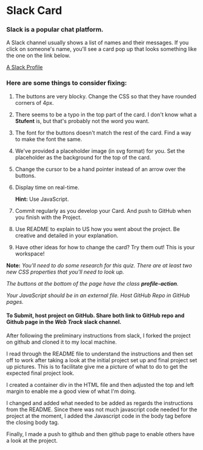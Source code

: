 # Slack Card

### Slack is a popular chat platform.

A Slack channel usually shows a list of names and their messages. If you click on someone's name, you'll see a card pop up that looks something like the one on the link below.

[A Slack Profile](https://mrnati.github.io/Slack-Card-Workspace/)


### Here are some things to consider fixing:



1) The buttons are very blocky. Change the CSS so that they have rounded corners of 4px.

2) There seems to be a typo in the top part of the card. I don't know what a **Stufent** is, but that's probably not the word you want.

3) The font for the buttons doesn't match the rest of the card. Find a way to make the font the same.

4) We've provided a placeholder image (in svg format) for you. Set the placeholder as the background for the top of the card.

5) Change the cursor to be a hand pointer instead of an arrow over the buttons.

6) Display time on real-time.

    **Hint:** Use JavaScript.

7) Commit regularly as you develop your Card. And push to GitHub when you finish with the Project.

8) Use README to explain to US how you went about the project. Be creative and detailed in your explanation.

9) Have other ideas for how to change the card? Try them out! This is your workspace!

**Note:** 
*You'll need to do some research for this quiz. There are at least two new CSS properties that you'll need to look up.*

*The buttons at the bottom of the page have the class **profile-action**.*

*Your JavaScript should be in an external file. Host GitHub Repo in GitHub pages.*

#### **To Submit, host project on GitHub. Share both link to GitHub repo and Github page in the *Web Track* slack channel.**


<!-- My work flow process -->
After following the preliminary instructions from slack, I forked the project on github and cloned it to my local machine.

I read through the README file to understand the instructions and then set off to work after taking a look at the initial project set up and final project set up pictures. This is to facilitate give me a picture of what to do to get the expected final project look.

I created a container div in the HTML file and then adjusted the top and left margin to enable me a good view of what I'm doing.

I changed and added what needed to be added as regards the instructions from the README. Since there was not much javascript code needed for the project at the moment, I added the Javascript code in the body tag before the closing body tag. 

Finally, I made a push to github and then github page to enable others have a look at the project.